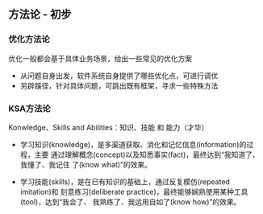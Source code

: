 ## 方法论 - 初步

### 优化方法论

优化一般都会基于具体业务场景，给出一些常见的优化方案

- 从问题自身出发，软件系统自身提供了哪些优化点，可进行调优
- 另辟蹊径，针对具体问题，可跳出既有框架，寻求一些特殊方法



### KSA方法论

Konwledge、Skills and Abilities：知识、技能 和 能力（才华）

- 学习知识(knowledge)，是多渠道获取、消化和记忆信息(information)的过程，主要 通过理解概念(concept)以及知悉事实(fact)，最终达到“我知道了、我懂了、我记住 了(know what)”的效果。

- 学习技能(skills)，是在已有知识的基础上，通过反复模仿(repeated imitation)和 刻意练习(deliberate practice)，最终能够娴熟使用某种工具(tool)，达到“我会了、 我熟练了、我运用自如了(know how)”的效果。



